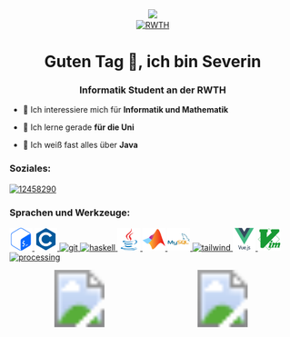<div id="header" align="center">
  <a href="https://icons8.com/icon/J2E8UEzMLmcb/student"><img src="https://img.icons8.com/external-dreamcreateicons-outline-color-dreamcreateicons/64/null/external-student-museum-dreamcreateicons-outline-color-dreamcreateicons-4.png" /></a>
  <div id="badges">
    <a href="https://www.rwth-aachen.de" target="_blank"><img src="https://img.shields.io/badge/RWTH-Student-blue?style=for-the-badge" alt="RWTH" /></a>
  </div>
</div>
<h1 align="center">Guten Tag 👋, ich bin Severin</h1>
<h3 align="center">Informatik Student an der RWTH</h3>

- 👀 Ich interessiere mich für **Informatik und Mathematik**

- 🌱 Ich lerne gerade **für die Uni**

- 💬 Ich weiß fast alles über **Java**

<h3 align="left">Soziales:</h3>
<p align="left">
<a href="https://stackoverflow.com/users/12458290" target="blank"><img align="center" src="https://raw.githubusercontent.com/rahuldkjain/github-profile-readme-generator/master/src/images/icons/Social/stack-overflow.svg" alt="12458290" height="30" width="40" /></a>
</p>

<h3 align="left">Sprachen und Werkzeuge:</h3>
<p align="left">
  <a href="https://www.gnu.org/software/bash/" target="_blank" rel="noreferrer">
    <img src="./bash.svg" alt="bash" width="40" height="40"/>
  </a>
  <a href="https://www.cprogramming.com/" target="_blank" rel="noreferrer">
    <img src="https://raw.githubusercontent.com/devicons/devicon/master/icons/c/c-plain.svg" alt="c" width="40" height="40"/>
  </a>
  <a href="https://git-scm.com/" target="_blank" rel="noreferrer">
    <img src="https://www.vectorlogo.zone/logos/git-scm/git-scm-icon.svg" alt="git" width="40" height="40"/>
  </a>
  <a href="https://www.haskell.org/" target="_blank" rel="noreferrer">
    <img src="https://upload.wikimedia.org/wikipedia/commons/1/1c/Haskell-Logo.svg" alt="haskell" width="40" height="40"/>
  </a>
  <a href="https://www.java.com" target="_blank" rel="noreferrer">
    <img src="https://raw.githubusercontent.com/devicons/devicon/master/icons/java/java-original.svg" alt="java" width="40" height="40"/>
  </a>
  <a href="https://www.mathworks.com/" target="_blank" rel="noreferrer">
    <img src="./matlab.svg" alt="matlab" width="40" height="40"/>
  </a>
  <a href="https://www.mysql.com/" target="_blank" rel="noreferrer">
    <img src="https://raw.githubusercontent.com/devicons/devicon/master/icons/mysql/mysql-original-wordmark.svg" alt="mysql" width="40" height="40"/>
  </a>
  <a href="https://tailwindcss.com/" target="_blank" rel="noreferrer">
    <img src="https://www.vectorlogo.zone/logos/tailwindcss/tailwindcss-icon.svg" alt="tailwind" width="40" height="40"/>
  </a>
  <a href="https://vuejs.org/" target="_blank" rel="noreferrer">
    <img src="https://raw.githubusercontent.com/devicons/devicon/master/icons/vuejs/vuejs-original-wordmark.svg" alt="vuejs" width="40" height="40"/>
  </a>
  <a href="https://www.vim.org/" target="_blank" rel="noreferrer">
    <img src="https://raw.githubusercontent.com/devicons/devicon/master/icons/vim/vim-plain.svg" alt="Vim" width="vim" height="40" height="40"/>
  </a>
  <a href="https://processing.org/" target="_blank" rel="noreferrer">
    <img src="https://raw.githubusercontent.com/processing/processing-website/main/src/images/logo-processing.svg" alt="processing" width="40" height="40"/>
  </a>
</p>

<div>
<svg
  viewBox="0 0 500 100"
  xmlns="http://www.w3.org/2000/svg"
>
  <defs>
    <image
      id="github-readme-stats"
      href="https://github-readme-stats.vercel.app/api?username=severin-nitsche&amp;show_icons=true&amp;title_color=f98c02&amp;text_color=4376A3&amp;cache_seconds=1800&amp;locale=de&amp;theme=transparent"
      height="100"
      width="240"
    />
    <image
      id="github-readme-streak-stats"
      href="https://github-readme-streak-stats.herokuapp.com?user=Severin-Nitsche&amp;locale=de&amp;background=00000000&amp;sideNums=2379C3&amp;currStreakNum=EB5454&amp;sideLabels=4376A3&amp;dates=2F5474"
      height="100"
      width="252"
    />
  </defs>
  <use href="#github-readme-stats"
    x="2"
  />
  <use href="#github-readme-streak-stats"
    x="246"
  />
</svg>
</div>
